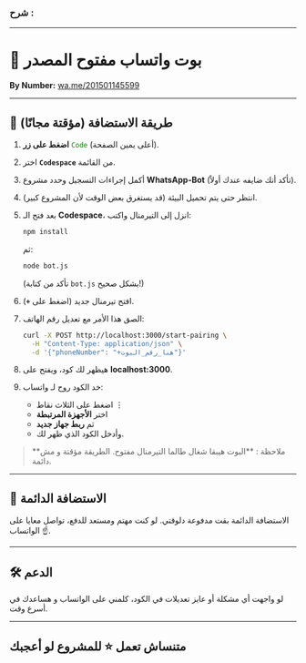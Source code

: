 ### **شرح :**

---

# 🤖 بوت واتساب مفتوح المصدر  
**By Number:** [wa.me/201501145599](https://wa.me/201501145599)

---

## 🚀 طريقة الاستضافة (مؤقتة مجانًا)

1. **اضغط على زر** <span style="color:green;">`Code`</span> (أعلى يمين الصفحة).
2. اختر **`Codespace`** من القائمة.
3. أكمل إجراءات التسجيل وحدد مشروع **WhatsApp-Bot** (تأكد أنك ضايفه عندك أولاً).
4. انتظر حتى يتم تحميل البيئة (قد يستغرق بعض الوقت لأن المشروع كبير).
5. بعد فتح الـ **Codespace**، انزل إلى التيرمنال واكتب:
   ```bash
   npm install
   ```
   ثم:
   ```bash
   node bot.js
   ```
   (تأكد من كتابة `bot.js` بشكل صحيح!)

6. افتح تيرمنال جديد (اضغط على **`+`**).
7. الصق هذا الأمر مع تعديل رقم الهاتف:
   ```bash
   curl -X POST http://localhost:3000/start-pairing \
     -H "Content-Type: application/json" \
     -d '{"phoneNumber": "+هنا_رقم_البوت"}'
   ```
8. هيظهر لك كود، ويفتح على **localhost:3000**.
9. خد الكود روح لـ واتساب:
    - اضغط على الثلاث نقاط ⋮
    - اختر **الأجهزة المرتبطة**
    - ثم **ربط جهاز جديد**
    - وأدخل الكود الذي ظهر لك.

> **ملاحظة : **البوت هيبقا شغال طالما التيرمنال مفتوح. الطريقة مؤقتة و مش دائمة.

---

## 💸 الاستضافة الدائمة
الاستضافة الدائمة بقت مدفوعة دلوقتي. لو كنت مهتم ومستعد للدفع، تواصل معايا على الواتساب ☝️.

---

## 🛠️ الدعم
لو واجهت أي مشكلة أو عايز تعديلات في الكود، كلمني على الواتساب و هساعدك في أسرع وقت. 

---

## متنساش تعمل ⭐ للمشروع لو أعجبك
